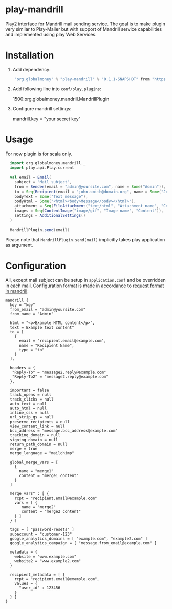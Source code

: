 # play-mandrill
Play2 interface for Mandrill mail sending service. The goal is to make plugin very similar to Play-Mailer but
with support of Mandrill service capabilities and implemented using play Web Services.

# Installation

1. Add dependency:

```scala
    "org.globalmoney" % "play-mandrill" % "0.1.1-SNAPSHOT" from "https://bintray.com/artifact/download/sergkh/generic/play-mandrill_2.11-0.1.1-SNAPSHOT.jar"
```

2. Add following line into `conf/play.plugins`:

    1500:org.globalmoney.mandrill.MandrillPlugin
    
3. Configure mandrill settings:

    mandrill.key = "your secret key"

# Usage

For now plugin is for scala only. 

```scala
  import org.globalmoney.mandrill._
  import play.api.Play.current
    
  val email = Email(
    subject = "Mail subject",
    from = Sender(email = "admin@yoursite.com", name = Some("Admin")),
    to = Seq(Recipient(email = "john.smith@domain.org", name = Some("John Smith"), recipType = RecipientType.TO)),
    bodyText = Some("Text message"),
    bodyHtml = Some("<html><body>Message</body></html>"),
    attachment = Seq(FileAttachment("text/html", "Attachment name", "Content")),
    images = Seq(ContentImage("image/gif", "Image name", "Content")),
    settings = AdditionalSettings()
  )
  
  MandrillPlugin.send(email)     
```

 Please note that `MandrillPlugin.send(mail)` implicitly takes play application as argument. 
 
# Configuration
 
All, except mail subject can be setup in `application.conf` and be overridden in each mail. Configuration format is 
made in accordance to [request format in mandrill](https://mandrillapp.com/api/docs/messages.JSON.html):

```
mandrill {
  key = "key"
  from_email = "admin@yoursite.com"
  from_name = "Admin"
  
  html = "<p>Example HTML content</p>",
  text = Example text content"
  to = [ 
    {
      email = "recipient.email@example.com",
      name = "Recipient Name",
      type = "to"
    }
  ],
  
  headers = {
   "Reply-To" = "message2.reply@example.com"
   "Reply-To2" = "message2.reply@example.com"
  },
  
  important = false
  track_opens = null
  track_clicks = null
  auto_text = null
  auto_html = null
  inline_css = null
  url_strip_qs = null
  preserve_recipients = null
  view_content_link = null
  bcc_address = "message.bcc_address@example.com"
  tracking_domain = null
  signing_domain = null
  return_path_domain = null
  merge = true
  merge_language = "mailchimp"

  global_merge_vars = [ 
    {
      name = "merge1"
      content = "merge1 content"
    }
  ]

  merge_vars" : [ {
    rcpt = "recipient.email@example.com"
    vars = [ {
       name = "merge2"
       content = "merge2 content"
    } ]
  } ]
  
  tags = [ "password-resets" ]
  subaccount = "customer-123"
  google_analytics_domains = [ "example.com", "example2.com" ]
  google_analytics_campaign = [ "message.from_email@example.com" ]
  
  metadata = {
    website = "www.example.com"
    website2 = "www.example2.com"
  }
  
  recipient_metadata = [ {
    rcpt = "recipient.email@example.com",
    values = {
      "user_id" : 123456
    }
  } ]
}
```